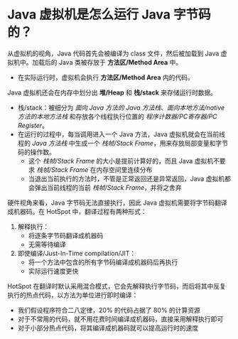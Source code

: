 # Java 虚拟机是怎么运行 Java 字节码的？

从虚拟机的视角，Java 代码首先会被编译为 class 文件，然后被加载到 Java 虚拟机中。加载后的 Java 类被存放于 **方法区/Method Area** 中。
- 在实际运行时，虚拟机会执行 **方法区/Method Area** 内的代码。

Java 虚拟机还会在内存中划分出 **堆/Heap** 和 **栈/stack** 来存储运行时数据。
- 栈/stack：被细分为 *面向 Java 方法的 Java 方法栈*、*面向本地方法/native 方法的本地方法栈* 和存放各个线程执行位置的 *程序计数器/PC寄存器/PC Register*。
- 在运行的过程中，每当调用进入一个 Java 方法，Java 虚拟机就会在当前线程的 *Java 方法栈* 中生成一个 *栈帧/Stack Frame*，用来存放局部变量和字节码的操作数。
    - 这个 *栈帧/Stack Frame* 的大小是提前计算好的，而且 Java 虚拟机不要求 *栈帧/Stack Frame* 在内存空间里连续分布
    - 当退出当前执行的方法时，不管是正常返回还是异常返回，Java 虚拟机都会弹出当前线程的当前 *栈帧/Stack Frame*，并将之舍弃
    
硬件视角来看，Java 字节码无法直接执行，因此 Java 虚拟机需要将字节码翻译成机器码。在 HotSpot 中，翻译过程有两种形式：
1. 解释执行：
    - 将逐条字节码翻译成机器码
    - 无需等待编译
2. 即使编译/Just-In-Time compilation/JIT：
    - 将一个方法中包含的所有字节码编译成机器码后再执行
    - 实际运行速度更快

HotSpot 在翻译时默认采用混合模式，它会先解释执行字节码，而后将其中反复执行的热点代码，以方法为单位进行即时编译：
- 我们假设程序符合二八定律，20% 的代码占据了 80% 的计算资源
- 对于不常用的代码，就不用花费时间编译成机器码，直接采用解释执行即可
- 对于小部分热点代码，将其编译成机器码就可以提高运行时的速度





